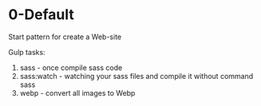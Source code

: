 # 0-Default
Start pattern for create a Web-site

Gulp tasks:
1) sass - once compile sass code
2) sass:watch - watching your sass files and compile it without command sass
3) webp - convert all images to Webp
